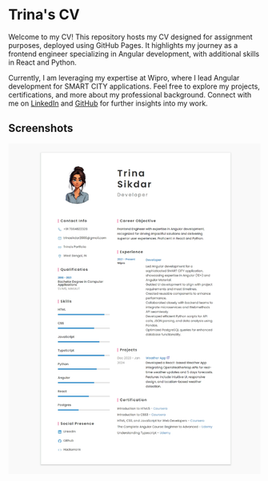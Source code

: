 
# Trina's CV

Welcome to my CV! This repository hosts my CV designed for assignment purposes, deployed using GitHub Pages. It highlights my journey as a frontend engineer specializing in Angular development, with additional skills in React and Python.

Currently, I am leveraging my expertise at Wipro, where I lead Angular development for SMART CITY applications. Feel free to explore my projects, certifications, and more about my professional background. Connect with me on [LinkedIn](https://www.linkedin.com/in/trina-sikdar/) and [GitHub](https://github.com/itsmetrina/) for further insights into my work.


## Screenshots

![App Screenshot](Screenshot_12-7-2024_203734_itsmetrina.github.io.jpeg)

